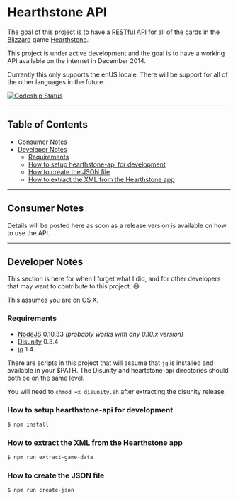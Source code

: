 # Hearthstone API
The goal of this project is to have a [RESTful API][restful] for all of the
cards in the [Blizzard][blizzard] game [Hearthstone][hearthstone].

This project is under active development and the goal is to have a working API
available on the internet in December 2014.

Currently this only supports the enUS locale.  There will be support for all of
the other languages in the future.

[ ![Codeship Status](https://codeship.com/projects/5fb5bea0-6a9f-0132-6c6d-2e0b75730361/status?branch=master)](https://codeship.com/projects/53759)




---




## Table of Contents
- [Consumer Notes][consumer-notes]
- [Developer Notes][developer-notes]
  - [Requirements][requirements]
  - [How to setup hearthstone-api for development][howto-setup]
  - [How to create the JSON file][howto-json]
  - [How to extract the XML from the Hearthstone app][howto-xml]




---




## Consumer Notes
Details will be posted here as soon as a release version is available on how to
use the API.




---




## Developer Notes
This section is here for when I forget what I did, and for other developers that
may want to contribute to this project. :smile:

This assumes you are on OS X.


### Requirements
- [NodeJS][node] 0.10.33 _(probably works with any 0.10.x version)_
- [Disunity][disunity] 0.3.4
- [jq][jq] 1.4

There are scripts in this project that will assume that `jq` is installed and
available in your $PATH.  The Disunity and heartstone-api directories should
both be on the same level.

You will need to `chmod +x disunity.sh` after extracting the disunity release.


### How to setup hearthstone-api for development
```bash
$ npm install
```


### How to extract the XML from the Hearthstone app
```bash
$ npm run extract-game-data
```


### How to create the JSON file
```bash
$ npm run create-json
```




[blizzard]: http://blizzard.com
[disunity]: https://github.com/ata4/disunity/releases
[hearthstone]: https://battle.net/hearthstone
[jq]: http://stedolan.github.io/jq/
[node]: http://nodejs.org
[restful]: http://en.wikipedia.org/wiki/Representational_state_transfer


[consumer-notes]: https://github.com/jamsyoung/hearthstone-api#consumer-notes
[developer-notes]: https://github.com/jamsyoung/hearthstone-api#developer-notes
[requirements]: https://github.com/jamsyoung/hearthstone-api#requirments
[howto-setup]: https://github.com/jamsyoung/hearthstone-api#how-to-setup-hearthstone-api-for-development
[howto-json]: https://github.com/jamsyoung/hearthstone-api#how-to-create-the-json-file
[howto-xml]: https://github.com/jamsyoung/hearthstone-api#how-to-extract-the-xml-from-the-hearthstone-app
